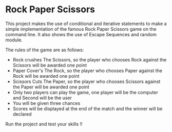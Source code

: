 # Rock Paper Scissors

This project makes the use of conditional and iterative statements to make a simple implementation of the famous Rock Paper Scissors game on the command line. It also shows the use of Escape Sequences and random module.


The rules of the game are as follows:
 - Rock crushes The Scissors, so the player who chooses Rock against the Scissors will be awarded one point
 - Paper Cover's The Rock, so the player who chooses Paper against the Rock will be awarded one point
 - Scissors Cuts The Paper, so the player who chooses Scissors against the Paper will be awarded one point
 - Only two players can play the game, one player will be the computer and Second will be the user
 - You will be given three chances
 - Scores will be displayed at the end of the match and the winner will be declared


Run the project and test your skills !!
